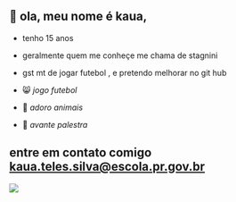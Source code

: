 ## 👋 ola, meu nome é kaua, 
- tenho 15 anos
-  geralmente quem me conheçe me chama de stagnini
-  gst mt de jogar futebol , e pretendo melhorar no git hub



- 😸 *jogo futebol*
- 🐻 *adoro animais*
- 💚 *avante palestra*
## entre em contato comigo kaua.teles.silva@escola.pr.gov.br

![](https://media1.tenor.com/m/r3YK0YkXLp8AAAAd/dancinha-palmeiras.gif)
